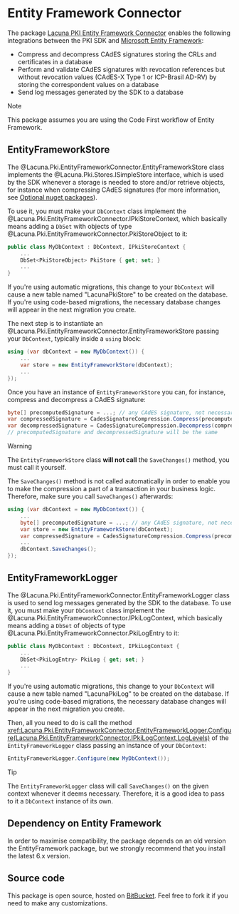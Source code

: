 ﻿# Entity Framework Connector

The package
[Lacuna PKI Entity Framework Connector](https://www.nuget.org/packages/Lacuna.Pki.EntityFrameworkConnector/)
enables the following integrations between the PKI SDK and
[Microsoft Entity Framework](https://docs.microsoft.com/en-us/ef/):

* Compress and decompress CAdES signatures storing the CRLs and certificates in
  a database
* Perform and validate CAdES signatures with revocation references but without
  revocation values (CAdES-X Type 1 or ICP-Brasil AD-RV) by storing the
  correspondent values on a database
* Send log messages generated by the SDK to a database

> [!NOTE]
> This package assumes you are using the Code First workflow of Entity Framework.

## EntityFrameworkStore

The @Lacuna.Pki.EntityFrameworkConnector.EntityFrameworkStore class implements the @Lacuna.Pki.Stores.ISimpleStore
interface, which is used by the SDK whenever a storage is needed to store and/or retrieve objects, for
instance when compressing CAdES signatures (for more information, see [Optional nuget packages](index.md)).

To use it, you must make your `DbContext` class implement the @Lacuna.Pki.EntityFrameworkConnector.IPkiStoreContext,
which basically means adding a `DbSet` with objects of type @Lacuna.Pki.EntityFrameworkConnector.PkiStoreObject to it:

```cs
public class MyDbContext : DbContext, IPkiStoreContext {
	...
	DbSet<PkiStoreObject> PkiStore { get; set; }
	...
}
```

If you're using automatic migrations, this change to your `DbContext` will cause
a new table named "LacunaPkiStore" to be created on the database. If you're
using code-based migrations, the necessary database changes will appear in the
next migration you create.

The next step is to instantiate an @Lacuna.Pki.EntityFrameworkConnector.EntityFrameworkStore passing your `DbContext`,
typically inside a `using` block:

```cs
using (var dbContext = new MyDbContext()) {
	...
	var store = new EntityFrameworkStore(dbContext);
	...
});
```

Once you have an instance of `EntityFrameworkStore` you can, for instance,
compress and decompress a CAdES signature:

```cs
byte[] precomputedSignature = ...; // any CAdES signature, not necessarily generated with the SDK
var compressedSignature = CadesSignatureCompression.Compress(precomputedSignature, store);
var decompressedSignature = CadesSignatureCompression.Decompress(compressedSignature, store);
// precomputedSignature and decompressedSignature will be the same
```

> [!WARNING]
> The `EntityFrameworkStore` class **will not call** the `SaveChanges()` method, you
> must call it yourself.

The `SaveChanges()` method is not called automatically in order to enable you to make the compression a part of a
transaction in your business logic. Therefore, make sure you call `SaveChanges()` afterwards:

```cs
using (var dbContext = new MyDbContext()) {
	...
	byte[] precomputedSignature = ...; // any CAdES signature, not necessarily generated with the SDK
	var store = new EntityFrameworkStore(dbContext);
	var compressedSignature = CadesSignatureCompression.Compress(precomputedSignature, store);
	...
	dbContext.SaveChanges();
});
```

## EntityFrameworkLogger

The @Lacuna.Pki.EntityFrameworkConnector.EntityFrameworkLogger class is used to send log messages generated by the
SDK to the database. To use it, you must make your `DbContext` class implement
the @Lacuna.Pki.EntityFrameworkConnector.IPkiLogContext, which basically means adding a `DbSet` of objects of
type @Lacuna.Pki.EntityFrameworkConnector.PkiLogEntry to it:

```cs
public class MyDbContext : DbContext, IPkiLogContext {
	...
	DbSet<PkiLogEntry> PkiLog { get; set; }
	...
}
```

If you're using automatic migrations, this change to your `DbContext` will cause
a new table named "LacunaPkiLog" to be created on the database. If you're
using code-based migrations, the necessary database changes will appear in the
next migration you create.

Then, all you need to do is call the method
<xref:Lacuna.Pki.EntityFrameworkConnector.EntityFrameworkLogger.Configure(Lacuna.Pki.EntityFrameworkConnector.IPkiLogContext,LogLevels)>
of the `EntityFrameworkLogger` class passing an instance of your `DbContext`:

```cs
EntityFrameworkLogger.Configure(new MyDbContext());
```

> [!TIP]
> The `EntityFrameworkLogger` class will call `SaveChanges()` on the given context
> whenever it deems necessary. Therefore, it is a good idea to pass to it a
> `DbContext` instance of its own.

## Dependency on Entity Framework

In order to maximise compatibility, the package depends on an old version the EntityFramework package, but we strongly
recommend that you install the latest 6.x version.

## Source code

This package is open source, hosted on
[BitBucket](https://bitbucket.org/Lacunas/pkientityframeworkconnector). Feel free to fork it if you need to make any
customizations.

